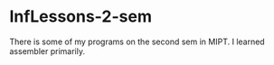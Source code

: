 # InfLessons-2-sem
There is some of my programs on the second sem in MIPT. I learned assembler primarily.
